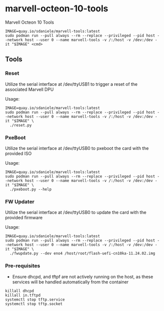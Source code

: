 # marvell-octeon-10-tools
Marvell Octeon 10 Tools

```
IMAGE=quay.io/sdaniele/marvell-tools:latest
sudo podman run --pull always --rm --replace --privileged --pid host --network host --user 0 --name marvell-tools -v /:/host -v /dev:/dev -it "$IMAGE" <cmd>
```

## Tools

### Reset

Utilize the serial interface at /dev/ttyUSB1 to trigger a reset of the associated Marvell DPU

Usage:
```
IMAGE=quay.io/sdaniele/marvell-tools:latest
sudo podman run --pull always --rm --replace --privileged --pid host --network host --user 0 --name marvell-tools -v /:/host -v /dev:/dev -it "$IMAGE" \
  ./reset.py
```

### PxeBoot

Utilize the serial interface at /dev/ttyUSB0 to pxeboot the card with the provided ISO

Usage:
```
IMAGE=quay.io/sdaniele/marvell-tools:latest
sudo podman run --pull always --rm --replace --privileged --pid host --network host --user 0 --name marvell-tools -v /:/host -v /dev:/dev -it "$IMAGE" \
  ./pxeboot.py --help
```

### FW Updater

Utilize the serial interface at /dev/ttyUSB0 to update the card with the provided firmware

Usage:
```
IMAGE=quay.io/sdaniele/marvell-tools:latest
sudo podman run --pull always --rm --replace --privileged --pid host --network host --user 0 --name marvell-tools -v /:/host -v /dev:/dev -it "$IMAGE" \
  ./fwupdate.py --dev eno4 /host/root/flash-uefi-cn10ka-11.24.02.img
```


### Pre-requisites
- Ensure dhcpd, and tftpf are not actively running on the host, as these services will be handled automatically from the container

```
killall dhcpd
killall in.tftpd
systemctl stop tftp.service
systemctl stop tftp.socket
```
